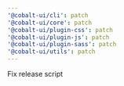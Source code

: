 ```yaml
---
'@cobalt-ui/cli': patch
'@cobalt-ui/core': patch
'@cobalt-ui/plugin-css': patch
'@cobalt-ui/plugin-js': patch
'@cobalt-ui/plugin-sass': patch
'@cobalt-ui/utils': patch
---
```


Fix release script
